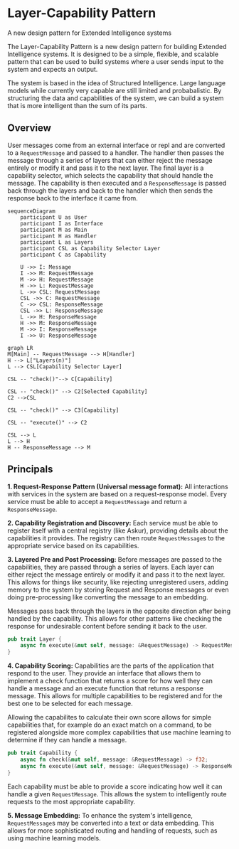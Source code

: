 # Layer-Capability Pattern
A new design pattern for Extended Intelligence systems

The Layer-Capability Pattern is a new design pattern for building Extended Intelligence systems. It is designed to be a simple, flexible, and scalable pattern that can be used to build systems where a user sends input to the system and expects an output. 

The system is based in the idea of Structured Intelligence. Large language models while currently very capable are still limited and probabalistic. By structuring the data and capabilities of the system, we can build a system that is more intelligent than the sum of its parts.


## Overview

User messages come from an external interface or repl and are converted to a `RequestMessage` and passed to a handler. The handler then passes the message through a series of layers that can either reject the message entirely or modify it and pass it to the next layer. The final layer is a capability selector, which selects the capability that should handle the message. The capability is then executed and a `ResponseMessage` is passed back through the layers and back to the handler which then sends the response back to the interface it came from.

```mermaid
sequenceDiagram
    participant U as User
    participant I as Interface
    participant M as Main
    participant H as Handler
    participant L as Layers
    participant CSL as Capability Selector Layer
    participant C as Capability

    U ->> I: Message
    I ->> M: RequestMessage
    M ->> H: RequestMessage
    H ->> L: RequestMessage
    L ->> CSL: RequestMessage
    CSL ->> C: RequestMessage
    C ->> CSL: ResponseMessage
    CSL ->> L: ResponseMessage
    L ->> H: ResponseMessage
    H ->> M: ResponseMessage
    M ->> I: ResponseMessage
    I ->> U: ResponseMessage
```




```mermaid
graph LR
M[Main] -- RequestMessage --> H[Handler] 
H --> L["Layers(n)"]
L --> CSL[Capability Selector Layer]

CSL -- "check()"--> C[Capability]

CSL -- "check()" --> C2[Selected Capability]
C2 -->CSL

CSL -- "check()" --> C3[Capability]

CSL -- "execute()" --> C2

CSL --> L
L --> H
H -- ResponseMessage --> M
```

## Principals

**1. Request-Response Pattern (Universal message format):**
All interactions with services in the system are based on a request-response model. Every service must be able to accept a `RequestMessage` and return a `ResponseMessage`.

**2. Capability Registration and Discovery:**
Each service must be able to register itself with a central registry (like Askur), providing details about the capabilities it provides. The registry can then route `RequestMessage`s to the appropriate service based on its capabilities.

**3. Layered Pre and Post Processing:**
Before messages are passed to the capabilities, they are passed through a series of layers. Each layer can either reject the message entirely or modify it and pass it to the next layer. This allows for things like security, like rejecting unregistered users, adding memory to the system by storing Request and Response messages or even doing pre-processing like converting the message to an embedding.

Messages pass back through the layers in the opposite direction after being handled by the capability. This allows for other patterns like checking the response for undesirable content before sending it back to the user.

```rust
pub trait Layer {
    async fn execute(&mut self, message: &RequestMessage) -> RequestMessage;
}
```

**4. Capability Scoring:**
Capabilities are the parts of the application that respond to the user. They provide an interface that allows them to implement a check function that returns a score for how well they can handle a message and an execute function that returns a response message. This allows for multiple capabilities to be registered and for the best one to be selected for each message.

Allowing the capabilites to calculate their own score allows for simple capabilities
that, for example do an exact match on a command, to be registered alongside more complex capabilities that use machine learning to determine if they can handle a message.

```rust
pub trait Capability {
    async fn check(&mut self, message: &RequestMessage) -> f32;
    async fn execute(&mut self, message: &RequestMessage) -> ResponseMessage;
}
```

Each capability must be able to provide a score indicating how well it can handle a given `RequestMessage`. This allows the system to intelligently route requests to the most appropriate capability.

**5. Message Embedding:**
To enhance the system's intelligence, `RequestMessage`s may be converted into a text or data embedding. This allows for more sophisticated routing and handling of requests, such as using machine learning models.
